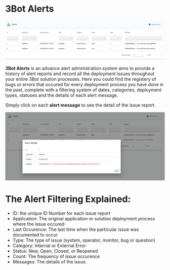 # 3Bot Alerts

![](./img/alert.png)


__3Bot Alerts__ is an advance alert administration system aims to provide a history of alert reports and record all the deployment issues throughout your entire 3Bot solution processes. Here you could find the registery of bugs or errors that occured for every deployment process you have done in the past, complete with a filtering system of dates, categories, deployment types, statuses and the details of each alert message.

Simply click on each __alert message__ to see the detail of the issue report.

![](./img/alert_details.png)

# The Alert Filtering Explained:

- ID: the unique ID Number for each issue report
- Application: The original application or solution deployment process where the issue occured
- Last Occurence: The last time when the particular issue was documented to occur
- Type: The type of issue (system, operator, monitor, bug or question)
- Category: Internal or External Error
- Status: New, Open, Closed, or Reopened
- Count: The frequency of issue occurence
- Messages: The details of the issue.